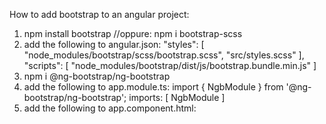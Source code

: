 How to add bootstrap to an angular project:

1. npm install bootstrap //oppure: npm i bootstrap-scss
2. add the following to angular.json:
    "styles": [
        "node_modules/bootstrap/scss/bootstrap.scss",
        "src/styles.scss"
    ],
        "scripts": [
        "node_modules/bootstrap/dist/js/bootstrap.bundle.min.js"
    ]
3. npm i @ng-bootstrap/ng-bootstrap
4. add the following to app.module.ts:
    import { NgbModule } from '@ng-bootstrap/ng-bootstrap';
    imports: [
        NgbModule
    ]
5. add the following to app.component.html:
